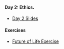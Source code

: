 #### Day 2: Ethics.

- [Day 2 Slides](https://chbrooks.github.io/kiel/ethics/day2/day2.ppt)

#### Exercises

- [Future of Life Exercise](https://chbrooks.github.io/kiel/ethics/day2/future.md)



